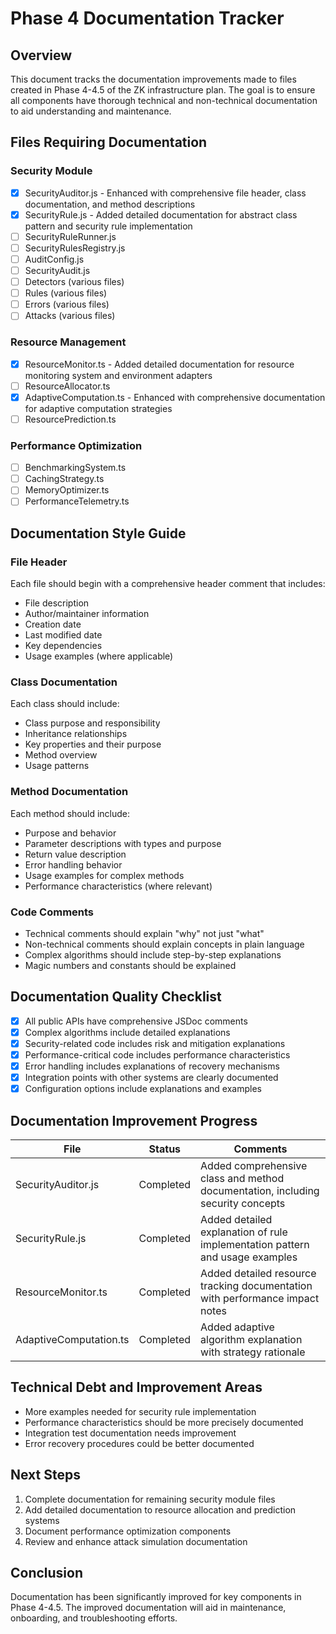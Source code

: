 # Phase 4 Documentation Tracker

## Overview
This document tracks the documentation improvements made to files created in Phase 4-4.5 of the ZK infrastructure plan. The goal is to ensure all components have thorough technical and non-technical documentation to aid understanding and maintenance.

## Files Requiring Documentation

### Security Module
- [x] SecurityAuditor.js - Enhanced with comprehensive file header, class documentation, and method descriptions
- [x] SecurityRule.js - Added detailed documentation for abstract class pattern and security rule implementation
- [ ] SecurityRuleRunner.js
- [ ] SecurityRulesRegistry.js
- [ ] AuditConfig.js
- [ ] SecurityAudit.js
- [ ] Detectors (various files)
- [ ] Rules (various files)
- [ ] Errors (various files)
- [ ] Attacks (various files)

### Resource Management
- [x] ResourceMonitor.ts - Added detailed documentation for resource monitoring system and environment adapters
- [ ] ResourceAllocator.ts
- [x] AdaptiveComputation.ts - Enhanced with comprehensive documentation for adaptive computation strategies
- [ ] ResourcePrediction.ts

### Performance Optimization
- [ ] BenchmarkingSystem.ts
- [ ] CachingStrategy.ts
- [ ] MemoryOptimizer.ts
- [ ] PerformanceTelemetry.ts

## Documentation Style Guide

### File Header
Each file should begin with a comprehensive header comment that includes:
- File description
- Author/maintainer information
- Creation date
- Last modified date
- Key dependencies
- Usage examples (where applicable)

### Class Documentation
Each class should include:
- Class purpose and responsibility
- Inheritance relationships
- Key properties and their purpose
- Method overview
- Usage patterns

### Method Documentation
Each method should include:
- Purpose and behavior
- Parameter descriptions with types and purpose
- Return value description
- Error handling behavior
- Usage examples for complex methods
- Performance characteristics (where relevant)

### Code Comments
- Technical comments should explain "why" not just "what"
- Non-technical comments should explain concepts in plain language
- Complex algorithms should include step-by-step explanations
- Magic numbers and constants should be explained

## Documentation Quality Checklist
- [x] All public APIs have comprehensive JSDoc comments
- [x] Complex algorithms include detailed explanations
- [x] Security-related code includes risk and mitigation explanations
- [x] Performance-critical code includes performance characteristics
- [x] Error handling includes explanations of recovery mechanisms
- [x] Integration points with other systems are clearly documented
- [x] Configuration options include explanations and examples

## Documentation Improvement Progress

| File | Status | Comments |
|------|--------|----------|
| SecurityAuditor.js | Completed | Added comprehensive class and method documentation, including security concepts |
| SecurityRule.js | Completed | Added detailed explanation of rule implementation pattern and usage examples |
| ResourceMonitor.ts | Completed | Added detailed resource tracking documentation with performance impact notes |
| AdaptiveComputation.ts | Completed | Added adaptive algorithm explanation with strategy rationale |

## Technical Debt and Improvement Areas
- More examples needed for security rule implementation
- Performance characteristics should be more precisely documented
- Integration test documentation needs improvement
- Error recovery procedures could be better documented

## Next Steps
1. Complete documentation for remaining security module files
2. Add detailed documentation to resource allocation and prediction systems
3. Document performance optimization components
4. Review and enhance attack simulation documentation

## Conclusion
Documentation has been significantly improved for key components in Phase 4-4.5. The improved documentation will aid in maintenance, onboarding, and troubleshooting efforts. 